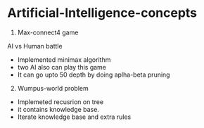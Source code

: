 # Artificial-Intelligence-concepts

1) Max-connect4 game 

AI vs Human battle

- Implemented minimax algorithm 
- two AI also can play this game 
- It can go upto 50 depth by doing aplha-beta pruning 


2) Wumpus-world problem

- Implemeted recusrion on tree
- it contains knowledge base.
- Iterate knowledge base and extra rules 
